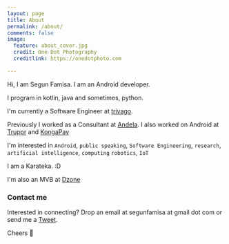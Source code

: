 ```yaml
---
layout: page
title: About
permalink: /about/
comments: false
image:
  feature: about_cover.jpg
  credit: One Dot Photography
  creditlink: https://onedotphoto.com

---
```


Hi, I am Segun Famisa. I am an Android developer.

I program in kotlin, java and sometimes, python.

I'm currently a Software Engineer at [trivago](https://trivago.com).

Previously I worked as a Consultant at [Andela](https://andela.com). I also worked on Android at [Truppr][truppr] and [KongaPay](https://kongapay.com)

I'm interested in `Android`, `public speaking`, `Software Engineering`, `research`, `artificial intelligence`, `computing` `robotics`, `IoT`

I am a Karateka. :D

I'm also an MVB at [Dzone](https://dzone.com/users/2842273/segunfamisa.html)

### Contact me

Interested in connecting? Drop an email at segunfamisa at gmail dot com or send me a [Tweet](https://twitter.com/segunfamisa).

Cheers 🎉

[truppr]:https://truppr.com
